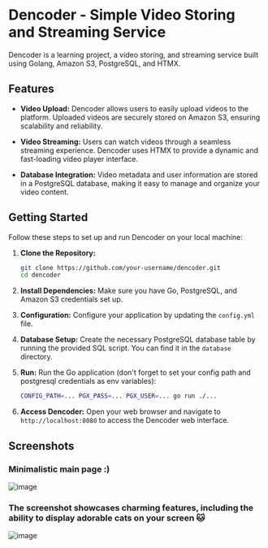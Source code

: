 # Dencoder - Simple Video Storing and Streaming Service

Dencoder is a learning project, a video storing, and streaming service built using Golang, Amazon S3, PostgreSQL, and HTMX.

## Features

- **Video Upload:** Dencoder allows users to easily upload videos to the platform. Uploaded videos are securely stored on Amazon S3, ensuring scalability and reliability.

- **Video Streaming:** Users can watch videos through a seamless streaming experience. Dencoder uses HTMX to provide a dynamic and fast-loading video player interface.

- **Database Integration:** Video metadata and user information are stored in a PostgreSQL database, making it easy to manage and organize your video content.

## Getting Started

Follow these steps to set up and run Dencoder on your local machine:

1. **Clone the Repository:** 
   ```bash
   git clone https://github.com/your-username/dencoder.git
   cd dencoder
   ```

2. **Install Dependencies:** 
   Make sure you have Go, PostgreSQL, and Amazon S3 credentials set up.
   
3. **Configuration:**
   Configure your application by updating the `config.yml` file.

4. **Database Setup:**
   Create the necessary PostgreSQL database table by running the provided SQL script. You can find it in the `database` directory.

5. **Run:**
   Run the Go application (don't forget to set your config path and postgresql credentials as env variables):
   ```bash
   CONFIG_PATH=... PGX_PASS=... PGX_USER=... go run ./...
   ```

6. **Access Dencoder:**
   Open your web browser and navigate to `http://localhost:8080` to access the Dencoder web interface.

## Screenshots

### Minimalistic main page :)
![image](https://github.com/niki4smirn/dencoder/assets/66160046/17f0ac0b-529e-489a-85a1-67e566eb7376)

### The screenshot showcases charming features, including the ability to display adorable cats on your screen 🐱
![image](https://github.com/niki4smirn/dencoder/assets/66160046/fd3a360e-285e-46ce-b990-f78e56385853)


